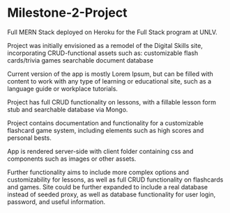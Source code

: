 # Milestone-2-Project

Full MERN Stack deployed on Heroku for the Full Stack program at UNLV. 

Project was initially envisioned as a remodel of the Digital Skills site, incorporating CRUD-functional assets such as:
customizable flash cards/trivia games
searchable document database


Current version of the app is mostly Lorem Ipsum, but can be filled with content to work with any type of learning or educational site, such as a language guide or workplace tutorials.


Project has full CRUD functionality on lessons, with a fillable lesson form stub and searchable database via Mongo.

Project contains documentation and functionality for a customizable flashcard game system, including elements such as high scores and personal bests. 

App is rendered server-side with client folder containing css and components such as images or other assets. 



Further functionality aims to include more complex options and customizability for lessons, as well as full CRUD functionality on flashcards and games. Site could be further expanded to include a real database instead of seeded proxy, as well as database functionality for user login, password, and useful information.
